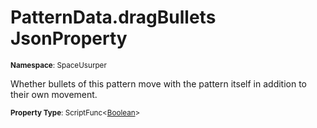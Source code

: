 # PatternData.dragBullets JsonProperty

<small>**Namespace**: SpaceUsurper</small>

Whether bullets of this pattern move with the pattern itself in addition to their own movement.

<small>**Property Type**: ScriptFunc&lt;[Boolean](https://docs.microsoft.com/en-us/dotnet/api/system.boolean?view=netframework-4.5)&gt;</small>

